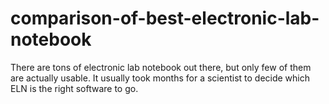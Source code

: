 # comparison-of-best-electronic-lab-notebook
There are tons of electronic lab notebook out there, but only few of them are actually usable. It usually took months for a scientist to decide which ELN is the right software to go.
